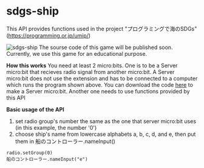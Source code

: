 # sdgs-ship

This API provides functions used in the project "プログラミングで海のSDGs" (https://programming.or.jp/umip/)

![sdgs-ship](https://raw.github.com/wiki/ypp-SDGs/sdgs-ship/images/sdgs_ship.gif)
The sourse code of this game will be published soon. Currently, we use this game for an educational purpose.

**How this works**
You need at least 2 micro:bits.
One is to be a Server micro:bit that recieves radio signal from another micro:bit. A Server micro:bit does not use the extension and has to be connected to a computer which runs the program shown above. You can download the code [here](https://makecode.microbit.org/_Myb0AWL8TYKx) to make a Server micro:bit.
Another one needs to use functions provided by this API

**Basic usage of the API**

1. set radio group's number the same as the one that server micro:bit uses (in this example, the number '0')
2. choose ship's name from lowercase alphabets a, b, c, d, and e, then put them in 船のコントローラー.nameInput()
```
radio.setGroup(0)
船のコントローラー.nameInput("e")

```
